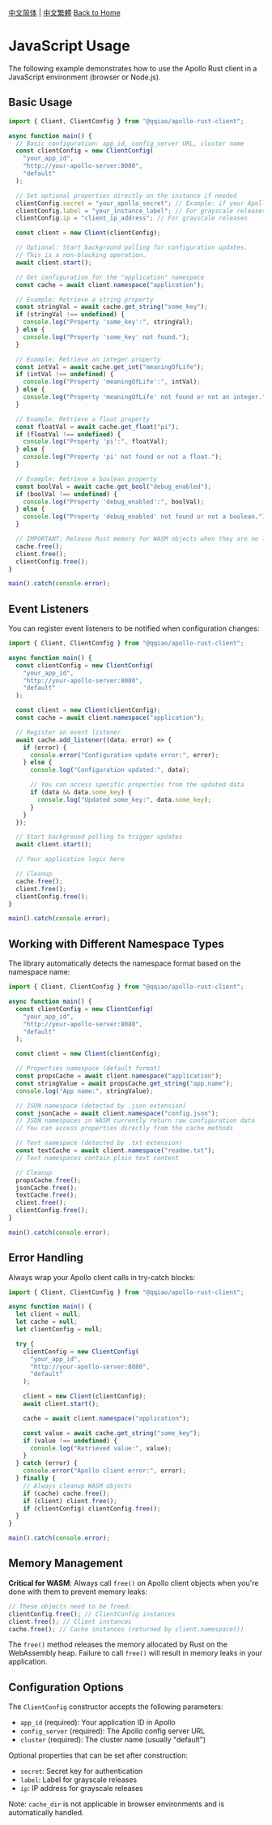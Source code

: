[中文简体](../zh-CN/JavaScript-Usage.md) | [中文繁體](../zh-TW/JavaScript-Usage.md)
[Back to Home](Home.md)

# JavaScript Usage

The following example demonstrates how to use the Apollo Rust client in a JavaScript environment (browser or Node.js).

## Basic Usage

```javascript
import { Client, ClientConfig } from "@qqiao/apollo-rust-client";

async function main() {
  // Basic configuration: app_id, config_server URL, cluster name
  const clientConfig = new ClientConfig(
    "your_app_id",
    "http://your-apollo-server:8080",
    "default"
  );

  // Set optional properties directly on the instance if needed
  clientConfig.secret = "your_apollo_secret"; // Example: if your Apollo namespace requires a secret
  clientConfig.label = "your_instance_label"; // For grayscale releases
  clientConfig.ip = "client_ip_address"; // For grayscale releases

  const client = new Client(clientConfig);

  // Optional: Start background polling for configuration updates.
  // This is a non-blocking operation.
  await client.start();

  // Get configuration for the "application" namespace
  const cache = await client.namespace("application");

  // Example: Retrieve a string property
  const stringVal = await cache.get_string("some_key");
  if (stringVal !== undefined) {
    console.log("Property 'some_key':", stringVal);
  } else {
    console.log("Property 'some_key' not found.");
  }

  // Example: Retrieve an integer property
  const intVal = await cache.get_int("meaningOfLife");
  if (intVal !== undefined) {
    console.log("Property 'meaningOfLife':", intVal);
  } else {
    console.log("Property 'meaningOfLife' not found or not an integer.");
  }

  // Example: Retrieve a float property
  const floatVal = await cache.get_float("pi");
  if (floatVal !== undefined) {
    console.log("Property 'pi':", floatVal);
  } else {
    console.log("Property 'pi' not found or not a float.");
  }

  // Example: Retrieve a boolean property
  const boolVal = await cache.get_bool("debug_enabled");
  if (boolVal !== undefined) {
    console.log("Property 'debug_enabled':", boolVal);
  } else {
    console.log("Property 'debug_enabled' not found or not a boolean.");
  }

  // IMPORTANT: Release Rust memory for WASM objects when they are no longer needed
  cache.free();
  client.free();
  clientConfig.free();
}

main().catch(console.error);
```

## Event Listeners

You can register event listeners to be notified when configuration changes:

```javascript
import { Client, ClientConfig } from "@qqiao/apollo-rust-client";

async function main() {
  const clientConfig = new ClientConfig(
    "your_app_id",
    "http://your-apollo-server:8080",
    "default"
  );

  const client = new Client(clientConfig);
  const cache = await client.namespace("application");

  // Register an event listener
  await cache.add_listener((data, error) => {
    if (error) {
      console.error("Configuration update error:", error);
    } else {
      console.log("Configuration updated:", data);

      // You can access specific properties from the updated data
      if (data && data.some_key) {
        console.log("Updated some_key:", data.some_key);
      }
    }
  });

  // Start background polling to trigger updates
  await client.start();

  // Your application logic here

  // Cleanup
  cache.free();
  client.free();
  clientConfig.free();
}

main().catch(console.error);
```

## Working with Different Namespace Types

The library automatically detects the namespace format based on the namespace name:

```javascript
import { Client, ClientConfig } from "@qqiao/apollo-rust-client";

async function main() {
  const clientConfig = new ClientConfig(
    "your_app_id",
    "http://your-apollo-server:8080",
    "default"
  );

  const client = new Client(clientConfig);

  // Properties namespace (default format)
  const propsCache = await client.namespace("application");
  const stringValue = await propsCache.get_string("app.name");
  console.log("App name:", stringValue);

  // JSON namespace (detected by .json extension)
  const jsonCache = await client.namespace("config.json");
  // JSON namespaces in WASM currently return raw configuration data
  // You can access properties directly from the cache methods

  // Text namespace (detected by .txt extension)
  const textCache = await client.namespace("readme.txt");
  // Text namespaces contain plain text content

  // Cleanup
  propsCache.free();
  jsonCache.free();
  textCache.free();
  client.free();
  clientConfig.free();
}

main().catch(console.error);
```

## Error Handling

Always wrap your Apollo client calls in try-catch blocks:

```javascript
import { Client, ClientConfig } from "@qqiao/apollo-rust-client";

async function main() {
  let client = null;
  let cache = null;
  let clientConfig = null;

  try {
    clientConfig = new ClientConfig(
      "your_app_id",
      "http://your-apollo-server:8080",
      "default"
    );

    client = new Client(clientConfig);
    await client.start();

    cache = await client.namespace("application");

    const value = await cache.get_string("some_key");
    if (value !== undefined) {
      console.log("Retrieved value:", value);
    }
  } catch (error) {
    console.error("Apollo client error:", error);
  } finally {
    // Always cleanup WASM objects
    if (cache) cache.free();
    if (client) client.free();
    if (clientConfig) clientConfig.free();
  }
}

main().catch(console.error);
```

## Memory Management

**Critical for WASM**: Always call `free()` on Apollo client objects when you're done with them to prevent memory leaks:

```javascript
// These objects need to be freed:
clientConfig.free(); // ClientConfig instances
client.free(); // Client instances
cache.free(); // Cache instances (returned by client.namespace())
```

The `free()` method releases the memory allocated by Rust on the WebAssembly heap. Failure to call `free()` will result in memory leaks in your application.

## Configuration Options

The `ClientConfig` constructor accepts the following parameters:

- `app_id` (required): Your application ID in Apollo
- `config_server` (required): The Apollo config server URL
- `cluster` (required): The cluster name (usually "default")

Optional properties that can be set after construction:

- `secret`: Secret key for authentication
- `label`: Label for grayscale releases
- `ip`: IP address for grayscale releases

Note: `cache_dir` is not applicable in browser environments and is automatically handled.
